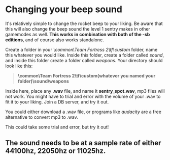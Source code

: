 # Changing your beep sound

It's relatively simple to change the rocket beep to your liking. Be aware that this will also change the beep sound the level 1 sentry makes in other gamemodes as well. **This works in combination with both of the -sb editions**, and of course also works standalone.

Create a folder in your *\common\Team Fortress 2\tf\custom* folder, name this whatever you would like. Inside this folder, create a folder called *sound*, and inside this folder create a folder called *weapons*. Your directory should look like this:

>**\common\Team Fortress 2\tf\custom\(whatever you named your folder)\sound\weapons**

Inside here, place any **.wav** file, and name it **sentry_spot.wav**, mp3 files will not work. You might have to trial and error with the volume of your .wav to fit it to your liking. Join a DB server, and try it out.

You could either download a .wav file, or programs like *audacity* are a free alternative to convert mp3 to .wav.

This could take some trial and error, but try it out!

## The sound needs to be at a sample rate of either 44100hz, 22050hz or 11025hz.

